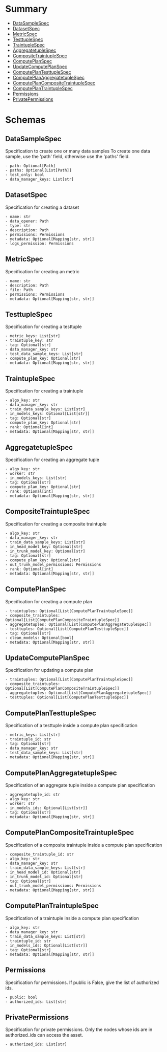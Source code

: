 # Summary

- [DataSampleSpec](#DataSampleSpec)
- [DatasetSpec](#DatasetSpec)
- [MetricSpec](#MetricSpec)
- [TesttupleSpec](#TesttupleSpec)
- [TraintupleSpec](#TraintupleSpec)
- [AggregatetupleSpec](#AggregatetupleSpec)
- [CompositeTraintupleSpec](#CompositeTraintupleSpec)
- [ComputePlanSpec](#ComputePlanSpec)
- [UpdateComputePlanSpec](#UpdateComputePlanSpec)
- [ComputePlanTesttupleSpec](#ComputePlanTesttupleSpec)
- [ComputePlanAggregatetupleSpec](#ComputePlanAggregatetupleSpec)
- [ComputePlanCompositeTraintupleSpec](#ComputePlanCompositeTraintupleSpec)
- [ComputePlanTraintupleSpec](#ComputePlanTraintupleSpec)
- [Permissions](#Permissions)
- [PrivatePermissions](#PrivatePermissions)


# Schemas

## DataSampleSpec
Specification to create one or many data samples
To create one data sample, use the 'path' field, otherwise use
the 'paths' field.
```text
- path: Optional[Path]
- paths: Optional[List[Path]]
- test_only: bool
- data_manager_keys: List[str]
```

## DatasetSpec
Specification for creating a dataset
```text
- name: str
- data_opener: Path
- type: str
- description: Path
- permissions: Permissions
- metadata: Optional[Mapping[str, str]]
- logs_permission: Permissions
```

## MetricSpec
Specification for creating an metric
```text
- name: str
- description: Path
- file: Path
- permissions: Permissions
- metadata: Optional[Mapping[str, str]]
```

## TesttupleSpec
Specification for creating a testtuple
```text
- metric_keys: List[str]
- traintuple_key: str
- tag: Optional[str]
- data_manager_key: str
- test_data_sample_keys: List[str]
- compute_plan_key: Optional[str]
- metadata: Optional[Mapping[str, str]]
```

## TraintupleSpec
Specification for creating a traintuple
```text
- algo_key: str
- data_manager_key: str
- train_data_sample_keys: List[str]
- in_models_keys: Optional[List[str]]
- tag: Optional[str]
- compute_plan_key: Optional[str]
- rank: Optional[int]
- metadata: Optional[Mapping[str, str]]
```

## AggregatetupleSpec
Specification for creating an aggregate tuple
```text
- algo_key: str
- worker: str
- in_models_keys: List[str]
- tag: Optional[str]
- compute_plan_key: Optional[str]
- rank: Optional[int]
- metadata: Optional[Mapping[str, str]]
```

## CompositeTraintupleSpec
Specification for creating a composite traintuple
```text
- algo_key: str
- data_manager_key: str
- train_data_sample_keys: List[str]
- in_head_model_key: Optional[str]
- in_trunk_model_key: Optional[str]
- tag: Optional[str]
- compute_plan_key: Optional[str]
- out_trunk_model_permissions: Permissions
- rank: Optional[int]
- metadata: Optional[Mapping[str, str]]
```

## ComputePlanSpec
Specification for creating a compute plan
```text
- traintuples: Optional[List[ComputePlanTraintupleSpec]]
- composite_traintuples: Optional[List[ComputePlanCompositeTraintupleSpec]]
- aggregatetuples: Optional[List[ComputePlanAggregatetupleSpec]]
- testtuples: Optional[List[ComputePlanTesttupleSpec]]
- tag: Optional[str]
- clean_models: Optional[bool]
- metadata: Optional[Mapping[str, str]]
```

## UpdateComputePlanSpec
Specification for updating a compute plan
```text
- traintuples: Optional[List[ComputePlanTraintupleSpec]]
- composite_traintuples: Optional[List[ComputePlanCompositeTraintupleSpec]]
- aggregatetuples: Optional[List[ComputePlanAggregatetupleSpec]]
- testtuples: Optional[List[ComputePlanTesttupleSpec]]
```

## ComputePlanTesttupleSpec
Specification of a testtuple inside a compute
plan specification
```text
- metric_keys: List[str]
- traintuple_id: str
- tag: Optional[str]
- data_manager_key: str
- test_data_sample_keys: List[str]
- metadata: Optional[Mapping[str, str]]
```

## ComputePlanAggregatetupleSpec
Specification of an aggregate tuple inside a compute
plan specification
```text
- aggregatetuple_id: str
- algo_key: str
- worker: str
- in_models_ids: Optional[List[str]]
- tag: Optional[str]
- metadata: Optional[Mapping[str, str]]
```

## ComputePlanCompositeTraintupleSpec
Specification of a composite traintuple inside a compute
plan specification
```text
- composite_traintuple_id: str
- algo_key: str
- data_manager_key: str
- train_data_sample_keys: List[str]
- in_head_model_id: Optional[str]
- in_trunk_model_id: Optional[str]
- tag: Optional[str]
- out_trunk_model_permissions: Permissions
- metadata: Optional[Mapping[str, str]]
```

## ComputePlanTraintupleSpec
Specification of a traintuple inside a compute
plan specification
```text
- algo_key: str
- data_manager_key: str
- train_data_sample_keys: List[str]
- traintuple_id: str
- in_models_ids: Optional[List[str]]
- tag: Optional[str]
- metadata: Optional[Mapping[str, str]]
```

## Permissions
Specification for permissions. If public is False,
give the list of authorized ids.
```text
- public: bool
- authorized_ids: List[str]
```

## PrivatePermissions
Specification for private permissions. Only the nodes whose
ids are in authorized_ids can access the asset.
```text
- authorized_ids: List[str]
```


